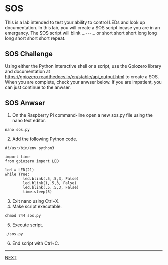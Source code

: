 # SOS

This is a lab intended to test your ability to control LEDs and look up documentation. In this lab, you will create a SOS script incase you are in an emergancy. <!-- Maybe you are being chased by the disapproving gorilla at the Kalihari.--> The SOS script will blink ...---... or short short short long long long short short short repeat.

## SOS Challenge

Using either the Python interactive shell or a script, use the Gpiozero library and documentation at https://gpiozero.readthedocs.io/en/stable/api_output.html to create a SOS. When you are complete, check your anwser below. If you are impatient, you can just continue to the anwser.


## SOS Anwser

1. On the Raspberry Pi command-line open a new sos.py file using the nano text editor.
```
nano sos.py
```
2. Add the following Python code.
```
#!/usr/bin/env python3

import time
from gpiozero import LED

led = LED(21)
while True:
        led.blink(.5,.5,3, False)
        led.blink(1,.5,3, False)
        led.blink(.5,.5,3, False)
        time.sleep(5)
```
3. Exit nano using Ctrl+X.
4. Make script executable.
```
chmod 744 sos.py
```
5. Execute script.
```
./sos.py
```
6. End script with Ctrl+C.

---

[NEXT](binary_clock.md)